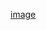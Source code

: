 [image](https://user-images.githubusercontent.com/61868498/140293934-fefc3a0e-707f-4a84-baa3-a1faa78f5280.png)
